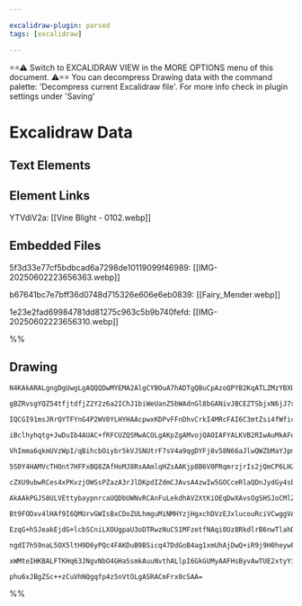 ```yaml
---

excalidraw-plugin: parsed
tags: [excalidraw]

---
```

==⚠  Switch to EXCALIDRAW VIEW in the MORE OPTIONS menu of this document. ⚠== You can decompress Drawing data with the command palette: 'Decompress current Excalidraw file'. For more info check in plugin settings under 'Saving'


# Excalidraw Data

## Text Elements
## Element Links
YTVdiV2a: [[Vine Blight - 0102.webp]]

## Embedded Files
5f3d33e77cf5bdbcad6a7298de10119099f46989: [[IMG-20250602223656363.webp]]

b67641bc7e7bff36d0748d715326e606e6eb0839: [[Fairy_Mender.webp]]

1e23e2fad69984781dd81275c963c5b9b740fefd: [[IMG-20250602223656310.webp]]

%%
## Drawing
```compressed-json
N4KAkARALgngDgUwgLgAQQQDwMYEMA2AlgCYBOuA7hADTgQBuCpAzoQPYB2KqATLZMzYBXUtiRoIACyhQ4zZAHoFAc0JRJQgEYA6bGwC2CgF7N6hbEcK4OCtptbErHALRY8RMpWdx8Q1TdIEfARcZgRmBShcZQUebQBGOJ4aOiCEfQQOKGZuAG1wMFAwYogSbmhmADUAJQBraviADRTiyFhEcsJ9aKR+EsxuZ3iAZgAOAAZtYeHxgE4eHgBWROHF

gBZRvsgYQZ54tfjtdfjZ2Y2z6a2IChJ1biWeUanZ5bWAdnGl8bGANivJBCEZTSbjxN6jJ7xUbDH6jHhnNaIt5/AqQazKYLccZXZhQUhsWoIADCbHwbFI5Tx1mYcFwgSyLRKmlw2FqynxQg4xBJZIpEipHBpdMyUEZkAAZoR8PgAMqwTESSQsjSBMUQXH4wkAdVuklBOLxBIQcpgCvQgg8ao5wI44RyaHiVzYtOwah2DvG2NREA5XNtzHtqA4QmlO

IQCGI91msJRrQYTFYnG4P2WV0YLHYHAAcpwxKDPvFFnDhvCrkI4MRcFAI6C3mtZsi4fWficroRmAARNLVyNocUEMJXdnCOAASWIgdyAF0rpphFyAKLBDJZScz71EDi1bjB0MbtismtoPFCBBXSXBcfleIIHjDW/94g/U6jd6jeLEYjvnhvRbYaPDNgiyaLMmh1uM4oIOKkY4u44ioPkrRgI6qLIai65xoQXJYOUuDjGq4rkBkV5oLu+AGlWQiBhA

iBclhyhqtg+JwDuIb4AUAC+fRFCUZQSMwACOLgAKpZgAMvojQAOIAFYALKVB2RIwAuMkAFoAIpSWq7TwaU3TKL03oDGg6zaOMcI/sisyFm8JZvFc7qoEMtnaBcHyLDCywpmsVw3MQdxoDwPxxOsbxvI8GwzOM9b/ICwKimgwyzE8axhaMbyzNM3wWb53romaXpxhqRo8uSlLkIKtL0qKs4smyvrcqS5X8pVQo1QRUqyvKelKtgKpGcVhrarq+rei

VhImma6qkmUVzWpI/qBihcbOiybr5kVJSNUtrF7sV4a9qgDYFj8v58N66aJlwQWZbMaYJpmOYcHmSUnDwcw/GswxlhWVZHqgYL1q+yLxIkFltp23YA/2+CDt6w7luOa6zvOxBLukIooxuWHbqRbFXGSh5HbD8NxheCAkegizisMxDTAg4XYOKwHEJoeBPrgEUpcQCDxOMYOzHMszimsz6jLMarMHBeSoUMWxoa0GG8dhJnoLg8QEURlNHWRFFQFR

5S0Y4HAMVcTHOnt7HFFxBQ8ZAfHoMJ8RsAAmlqHZsAAKjp8B6V0PRqmrzjrIs2jQmCP6LHZMyPI5gyC7M2hpd5yJpfEPwC35o23WHwwjMsjyLLCoyLIscVAiCaBrEsCQ/MM4Uli8dZpT9+Wm4VBqasSzV8ugArtSKarMqyiNcmVffQG11VD+eXVTb1yoiINJQTQgOoBXqDpd0aC/lBac3egtu3b96a2urAm3zWjJ9BgT42HdwDcQvdl2PUmDp7G3

cZXU9ubwRCes4xPKvzjOWSsPZazA3rJlDKpdIZdmCJAvsA4zwIw5GOCceRlaQDnJydGy4sbYMJrjK2hMDyEhJqguel4joQE0GdL68R2ZvEZpocUtMfjEHGHWUYxA3iFhLD8BAmdhHCM0BZZKUsZZoEQq0Fa8j0JtlVrhZI5tmLcHtpANWUJtB1nAnWfOiwYpnAVhAJyW0Sj+UCqgDy4dgonB8hsCY5dUJSHilXQGcxLGQA4JRcg+AN42OLGYvxBs

AkAAkPGJS8ULVEttybaypnrcaUQDbUWNvRCAnFuLekdhAV2XtKiOEqDwXAvsOgSHSJoCMlZNCYiuMHEK2geBixGNMNYnpnyxW9E5IY4JJjfgLGCEYWdvTWK3qgYxlj3GVxidMq4BV4IzLXhPcoABiG8WyV64PqmPJqvIKrUhngyGh3VTSL36svKWw11450BjvSaPV96zRgkfYQNo7RjVWi6DaHoZk7S+fjfaq9H5JWhPXB6GYP5TIUZAX+nBnqvU

Bt9FODxv4lHAf9I6QMUrvGWIsBxCDoZULhmguMiNMHYzjHgxchDVzEJxlucouRciVCwggVAAAhIgCVnKoAFp8bQFAECaDgFOKcaoiaUO4KTclq8ZEIVQnCxWxQcEQGwFRKABgOxVnKWgLREB9DEAAArMUDFoyAVEEAAHl7AkCcF2fsIZsiyuoahXZo9GpySrP1Ik1h6ChDdWShWnqGpox9VAfqGMVwxJPPKmlezGprIkOsjh4oxRMiTWjG1vzL5o

EzqG+h5JeakEjdG+lcbSCniLXOUgpaU3oDTRwzNuCS1MFzetfNAqi0Uz8RkdlrB6nwTlahDi8TlG8zVhAXAwxsk23ABhGdcA4Byn+pogo0AAQZHKJWUg24+gMEIAgCgXLs34MbRAZt6aM2Hs1aQGqo5qz6DlN3S9my+afsZBqkQj7n1nq9WjS9A8Tm1U3fev96QABi89nn8Ved+iDIon3pFfUaIJkyLolCQ1kFDL7bl73g5aO9v7kPPuqB8xaQKH

ngdI7h59naL5OX5ltH9D6yPQc4FAKDuB9BSicq47DdGoB4ag1xmUhAjDwQ+iR9j9H0heywFAAAgrym66BgjijA0JuTInn1rtICph9bAKAAlwLre+OnIP6AXFyZTxnTMhDoXSfEVBZPWfs65r2ftyiNW/dLfE0pmgOkRD8cOsJCXTGhPMZEh6AuknwK7J+PC4gZxLMMA4dYbJfUPUYNgBgN0/wIKeLEyd4TF1mDk2jum8MUfwbfH0aNv3shIBJqT9

xWMteIHKBALFTKHq63JNgvNbO4GHaSsmkAuuNvthALlpI6GkGUMyAAFHsByvAwTUE2xtyYiwACUapqgIGUCGOkvnlu4DWzMbbd5sS8BuwKo4h2qtWZFGhwkuaoCZkDCkkohFeMIGO9hUgWSDXekyGN4IR143myIH11AsPvT9vgkj1aQgoCblR9WhAr3IB2BkggbA2QZR+LgENkbfjxvBsmzO4nhBGBe3y/gQrJRdL7zSPTpM5stUGG85Uu+ILIDS

phu6xJBgZSc++zCuVhNQgqfp4z5nVtOLgASRACmFrx0cSAA=
```
%%